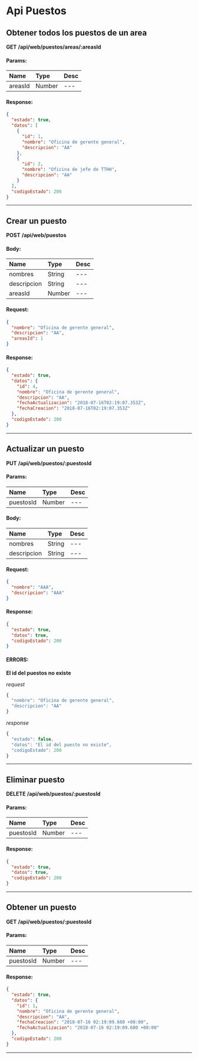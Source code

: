 # Api Puestos

## Obtener todos los puestos de un area

__GET__ __/api/web/puestos/areas/:areasId__


#### Params:
| Name       | Type    | Desc |
| :--------- | :------ | :-------|
| areasId | Number |   ---   |
	

#### Response:

```json
{
  "estado": true,
  "datos": [
    {
      "id": 1,
      "nombre": "Oficina de gerente general",
      "descripcion": "AA"
    },
    {
      "id": 2,
      "nombre": "Oficina de jefe de TTHH",
      "descripcion": "AA"
    }
  ],
  "codigoEstado": 200
}
```


___



## Crear un puesto

__POST__ __/api/web/puestos__


#### Body:
| Name       | Type    | Desc |
| :--------- | :------ | :-------| 
|  nombres  | String  |   ---   | 
|  descripcion  | String  |   ---   | 
|  areasId  | Number  |   ---   | 

#### Request:

```json
{
  "nombre": "Oficina de gerente general",
  "descripcion": "AA",
  "areasId": 1
}
```

#### Response:

```json
{
  "estado": true,
  "datos": {
    "id": 4,
    "nombre": "Oficina de gerente general",
    "descripcion": "AA",
    "fechaActualizacion": "2018-07-16T02:19:07.353Z",
    "fechaCreacion": "2018-07-16T02:19:07.353Z"
  },
  "codigoEstado": 200
}
```


___



## Actualizar un puesto

__PUT__ __/api/web/puestos/:puestosId__


#### Params:
| Name       | Type    | Desc |
| :--------- | :------ | :-------|
| puestosId | Number |   ---   |
	

#### Body:
| Name       | Type    | Desc |
| :--------- | :------ | :-------| 
|  nombres  | String  |   ---   | 
|  descripcion  | String  |   ---   | 

#### Request:

```json
{
  "nombre": "AAA",
  "descripcion": "AAA"
}
```

#### Response:

```json
{
  "estado": true,
  "datos": true,
  "codigoEstado": 200
}
```

#### ERRORS:
__El id del puestos no existe__




_request_

```js
{
  "nombre": "Oficina de gerente general",
  "descripcion": "AA"
}
```

_response_

```js
{
  "estado": false,
  "datos": "El id del puesto no existe",
  "codigoEstado": 200
}
```
	
	


___



## Eliminar puesto

__DELETE__ __/api/web/puestos/:puestosId__


#### Params:
| Name       | Type    | Desc |
| :--------- | :------ | :-------|
| puestosId | Number |   ---   |
	

#### Response:

```json
{
  "estado": true,
  "datos": true,
  "codigoEstado": 200
}
```


___



## Obtener un puesto

__GET__ __/api/web/puestos/:puestosId__


#### Params:
| Name       | Type    | Desc |
| :--------- | :------ | :-------|
| puestosId | Number |   ---   |
	

#### Response:

```json
{
  "estado": true,
  "datos": {
    "id": 1,
    "nombre": "Oficina de gerente general",
    "descripcion": "AA",
    "fechaCreacion": "2018-07-16 02:19:09.680 +00:00",
    "fechaActualizacion": "2018-07-16 02:19:09.680 +00:00"
  },
  "codigoEstado": 200
}
```


___



